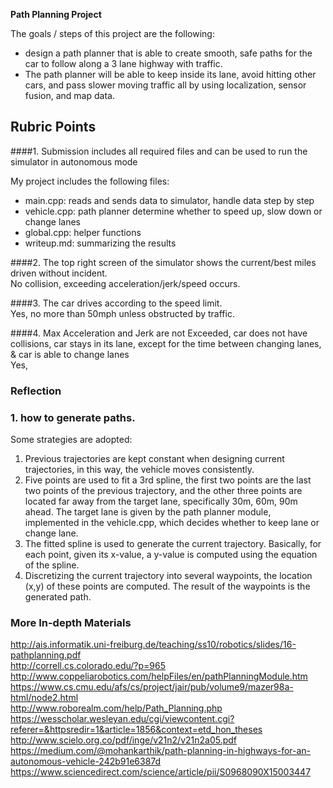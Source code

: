**Path Planning Project**

The goals / steps of this project are the following:
* design a path planner that is able to create smooth, safe paths for the car to follow along a 3 lane highway with traffic.
* The path planner will be able to keep inside its lane, avoid hitting other cars, and pass slower moving traffic all by using 
localization, sensor fusion, and map data.

## Rubric Points

####1. Submission includes all required files and can be used to run the simulator in autonomous mode

My project includes the following files:
* main.cpp: reads and sends data to simulator, handle data step by step 
* vehicle.cpp: path planner determine whether to speed up, slow down or change lanes
* global.cpp: helper functions 
* writeup.md: summarizing the results

####2. The top right screen of the simulator shows the current/best miles driven without incident.      
No collision, exceeding acceleration/jerk/speed occurs.

####3. The car drives according to the speed limit.     
Yes, no more than 50mph unless obstructed by traffic.

####4. Max Acceleration and Jerk are not Exceeded, car does not have collisions, car stays in its lane, 
except for the time between changing lanes, & car is able to change lanes   
Yes, 

### Reflection

### 1. how to generate paths.

Some strategies are adopted:  
  1. Previous trajectories are kept constant when designing current trajectories, in this way, the vehicle moves consistently. 
  2. Five points are used to fit a 3rd spline, the first two points are the last two points of the previous trajectory, and the other three
  points are located far away from the target lane, specifically 30m, 60m, 90m ahead. The target lane is given by the path planner module,
  implemented in the vehicle.cpp, which decides whether to keep lane or change lane. 
  3. The fitted spline is used to generate the current trajectory. Basically, for each point, given its x-value, a y-value is computed using 
  the equation of the spline. 
  4. Discretizing the current trajectory into several waypoints, the location (x,y) of these points are computed. The result of the waypoints 
  is the generated path. 
  
### More In-depth Materials

http://ais.informatik.uni-freiburg.de/teaching/ss10/robotics/slides/16-pathplanning.pdf   
http://correll.cs.colorado.edu/?p=965   
http://www.coppeliarobotics.com/helpFiles/en/pathPlanningModule.htm   
https://www.cs.cmu.edu/afs/cs/project/jair/pub/volume9/mazer98a-html/node2.html   
http://www.roborealm.com/help/Path_Planning.php   
https://wesscholar.wesleyan.edu/cgi/viewcontent.cgi?referer=&httpsredir=1&article=1856&context=etd_hon_theses   
http://www.scielo.org.co/pdf/inge/v21n2/v21n2a05.pdf    
https://medium.com/@mohankarthik/path-planning-in-highways-for-an-autonomous-vehicle-242b91e6387d   
https://www.sciencedirect.com/science/article/pii/S0968090X15003447   


